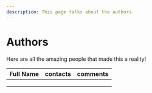 ```yaml
---
description: This page talks about the authors.
---
```


# Authors

Here are all the amazing people that made this a reality!&#x20;

| Full Name | contacts | comments |
| --------- | -------- | -------- |
|           |          |          |
|           |          |          |
|           |          |          |
